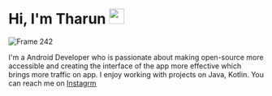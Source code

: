 # Hi, I'm Tharun <img src="https://raw.githubusercontent.com/MartinHeinz/MartinHeinz/master/wave.gif" width="30px">
![Frame 242](https://user-images.githubusercontent.com/61702243/94984237-a69cdb00-0567-11eb-81c2-23ae7a8a8218.png)

I'm a Android Developer who is passionate about making open-source more accessible and creating the interface of the app more effective which brings more traffic on app. I enjoy working with projects on Java, Kotlin. You can reach me on [Instagrm](https://www.instagram.com/adpth/)

<!--
<img src="https://github-readme-stats.vercel.app/api?username=adpth&&show_icons=true&title_color=ffffff&icon_color=bb2acf&text_color=daf7dc&bg_color=151515">
-->
